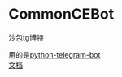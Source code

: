 # CommonCEBot
沙包tg博特

用的是[python-telegram-bot](https://github.com/python-telegram-bot/python-telegram-bot) </br>
[文档](http://python-telegram-bot.readthedocs.io/)

